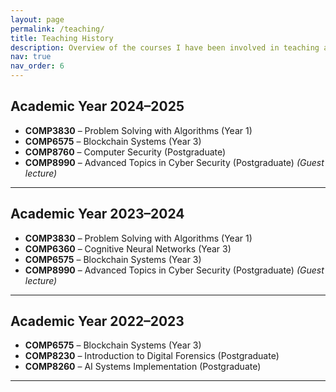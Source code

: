 ```yaml
---
layout: page
permalink: /teaching/
title: Teaching History
description: Overview of the courses I have been involved in teaching at the **University of Kent**, organised by academic year and course level.
nav: true
nav_order: 6
---
```


## Academic Year 2024–2025
- **COMP3830** – Problem Solving with Algorithms (Year 1)
- **COMP6575** – Blockchain Systems (Year 3)
- **COMP8760** – Computer Security (Postgraduate)
- **COMP8990** – Advanced Topics in Cyber Security (Postgraduate) *(Guest lecture)*

---

## Academic Year 2023–2024
- **COMP3830** – Problem Solving with Algorithms (Year 1)
- **COMP6360** – Cognitive Neural Networks (Year 3)
- **COMP6575** – Blockchain Systems (Year 3)
- **COMP8990** – Advanced Topics in Cyber Security (Postgraduate) *(Guest lecture)*

---

## Academic Year 2022–2023
- **COMP6575** – Blockchain Systems (Year 3)
- **COMP8230** – Introduction to Digital Forensics (Postgraduate)
- **COMP8260** – AI Systems Implementation (Postgraduate)

---